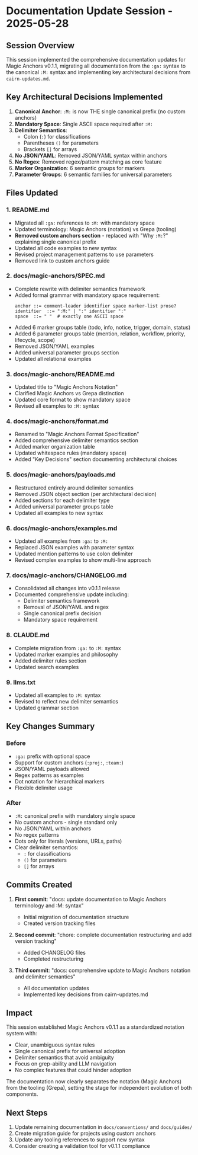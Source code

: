 <!-- :M: tldr Comprehensive documentation update session implementing Magic Anchors v0.1.1 specification -->

# Documentation Update Session - 2025-05-28

## Session Overview

This session implemented the comprehensive documentation updates for Magic Anchors v0.1.1, migrating all documentation from the `:ga:` syntax to the canonical `:M:` syntax and implementing key architectural decisions from `cairn-updates.md`.

## Key Architectural Decisions Implemented

1. **Canonical Anchor**: `:M:` is now THE single canonical prefix (no custom anchors)
2. **Mandatory Space**: Single ASCII space required after `:M:`
3. **Delimiter Semantics**:
   - Colon (`:`) for classifications
   - Parentheses `()` for parameters
   - Brackets `[]` for arrays
4. **No JSON/YAML**: Removed JSON/YAML syntax within anchors
5. **No Regex**: Removed regex/pattern matching as core feature
6. **Marker Organization**: 6 semantic groups for markers
7. **Parameter Groups**: 6 semantic families for universal parameters

## Files Updated

### 1. README.md
- Migrated all `:ga:` references to `:M:` with mandatory space
- Updated terminology: Magic Anchors (notation) vs Grepa (tooling)
- **Removed custom anchors section** - replaced with "Why `:M:`?" explaining single canonical prefix
- Updated all code examples to new syntax
- Revised project management patterns to use parameters
- Removed link to custom anchors guide

### 2. docs/magic-anchors/SPEC.md
- Complete rewrite with delimiter semantics framework
- Added formal grammar with mandatory space requirement:
  ```ebnf
  anchor ::= comment-leader identifier space marker-list prose?
  identifier  ::= ":M:" | ":" identifier ":"
  space  ::= " "  # exactly one ASCII space
  ```
- Added 6 marker groups table (todo, info, notice, trigger, domain, status)
- Added 6 parameter groups table (mention, relation, workflow, priority, lifecycle, scope)
- Removed JSON/YAML examples
- Added universal parameter groups section
- Updated all relational examples

### 3. docs/magic-anchors/README.md
- Updated title to "Magic Anchors Notation"
- Clarified Magic Anchors vs Grepa distinction
- Updated core format to show mandatory space
- Revised all examples to `:M:` syntax

### 4. docs/magic-anchors/format.md
- Renamed to "Magic Anchors Format Specification"
- Added comprehensive delimiter semantics section
- Added marker organization table
- Updated whitespace rules (mandatory space)
- Added "Key Decisions" section documenting architectural choices

### 5. docs/magic-anchors/payloads.md
- Restructured entirely around delimiter semantics
- Removed JSON object section (per architectural decision)
- Added sections for each delimiter type
- Added universal parameter groups table
- Updated all examples to new syntax

### 6. docs/magic-anchors/examples.md
- Updated all examples from `:ga:` to `:M:`
- Replaced JSON examples with parameter syntax
- Updated mention patterns to use colon delimiter
- Revised complex examples to show multi-line approach

### 7. docs/magic-anchors/CHANGELOG.md
- Consolidated all changes into v0.1.1 release
- Documented comprehensive update including:
  - Delimiter semantics framework
  - Removal of JSON/YAML and regex
  - Single canonical prefix decision
  - Mandatory space requirement

### 8. CLAUDE.md
- Complete migration from `:ga:` to `:M:` syntax
- Updated marker examples and philosophy
- Added delimiter rules section
- Updated search examples

### 9. llms.txt
- Updated all examples to `:M:` syntax
- Revised to reflect new delimiter semantics
- Updated grammar section

## Key Changes Summary

### Before
- `:ga:` prefix with optional space
- Support for custom anchors (`:proj:`, `:team:`)
- JSON/YAML payloads allowed
- Regex patterns as examples
- Dot notation for hierarchical markers
- Flexible delimiter usage

### After
- `:M:` canonical prefix with mandatory single space
- No custom anchors - single standard only
- No JSON/YAML within anchors
- No regex patterns
- Dots only for literals (versions, URLs, paths)
- Clear delimiter semantics:
  - `:` for classifications
  - `()` for parameters
  - `[]` for arrays

## Commits Created

1. **First commit**: "docs: update documentation to Magic Anchors terminology and :M: syntax"
   - Initial migration of documentation structure
   - Created version tracking files

2. **Second commit**: "chore: complete documentation restructuring and add version tracking"
   - Added CHANGELOG files
   - Completed restructuring

3. **Third commit**: "docs: comprehensive update to Magic Anchors notation and delimiter semantics"
   - All documentation updates
   - Implemented key decisions from cairn-updates.md

## Impact

This session established Magic Anchors v0.1.1 as a standardized notation system with:
- Clear, unambiguous syntax rules
- Single canonical prefix for universal adoption
- Delimiter semantics that avoid ambiguity
- Focus on grep-ability and LLM navigation
- No complex features that could hinder adoption

The documentation now clearly separates the notation (Magic Anchors) from the tooling (Grepa), setting the stage for independent evolution of both components.

## Next Steps

1. Update remaining documentation in `docs/conventions/` and `docs/guides/`
2. Create migration guide for projects using custom anchors
3. Update any tooling references to support new syntax
4. Consider creating a validation tool for v0.1.1 compliance